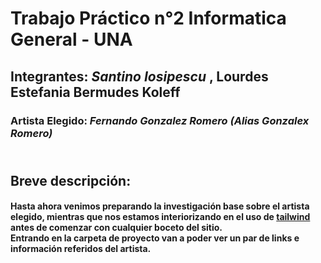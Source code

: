 # Trabajo Práctico n°2 Informatica General - UNA

## Integrantes: _Santino Iosipescu_ , Lourdes Estefania Bermudes Koleff

### Artista Elegido: ***Fernando Gonzalez Romero (Alias Gonzalex Romero)***

## <br> Breve descripción:

#### Hasta ahora venimos preparando la investigación base sobre el artista elegido, mientras que nos estamos interiorizando en el uso de [tailwind](https://tailwindcss.com/) antes de comenzar con cualquier boceto del sitio.<br>Entrando en la carpeta de proyecto van a poder ver un par de links e información referidos del artista.
